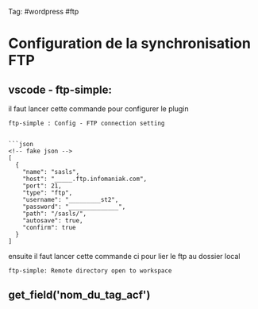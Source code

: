 Tag:  #wordpress #ftp

# Configuration de la synchronisation FTP

## vscode - ftp-simple:

il faut lancer cette commande pour configurer le plugin

`ftp-simple : Config - FTP connection setting`

```

```json
<!-- fake json -->
[
  {
    "name": "sasls",
    "host": "_____.ftp.infomaniak.com",
    "port": 21,
    "type": "ftp",
    "username": "_________st2",
    "password": "______________",
    "path": "/sasls/",
    "autosave": true,
    "confirm": true
  }
]

```

 ensuite il faut lancer cette commande ci pour lier le ftp au dossier local

`ftp-simple: Remote directory open to workspace`

## get_field('nom_du_tag_acf')

